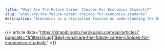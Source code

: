 ```yaml
---
title: "What Are The Future Career Choices For Economics Students?"
slug: "what-are-the-future-career-choices-for-economics-students"
description: "Economics is a discipline focused on understanding the human behaviour and using it to shape the world around us. It is one of the evergreen subjects because of its high utility and huge demand in the job markets. It is also an important multidisciplinary subject both from a career and job perspective."
---
```


{{< article data="https://strapiblogdb.herokuapp.com/api/articles?populate=*&filters[slug][$eq]=what-are-the-future-career-choices-for-economics-students" >}}
